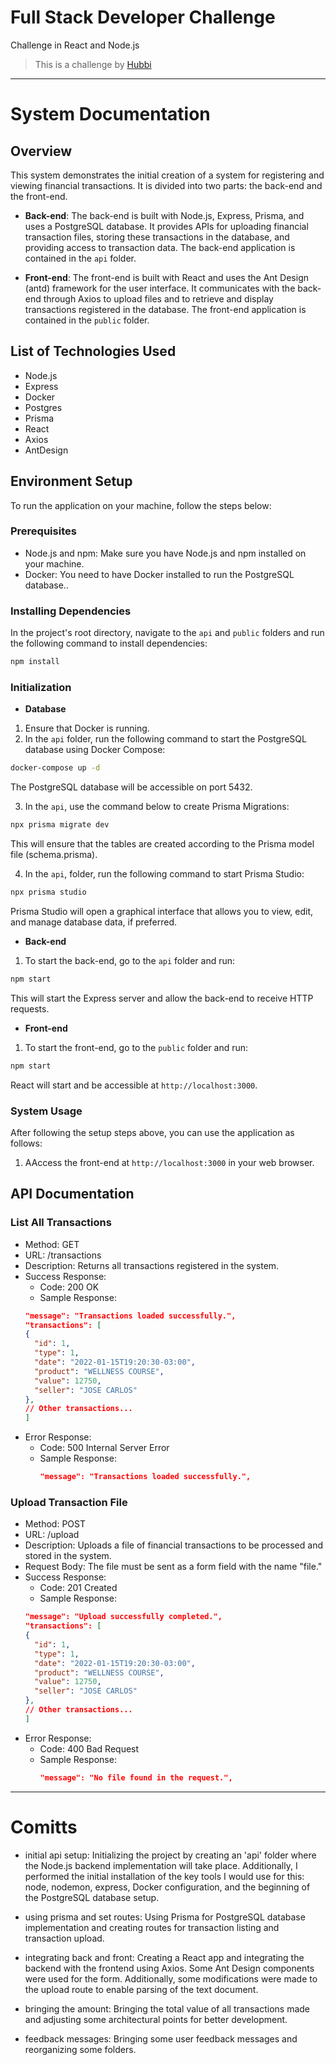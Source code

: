 # Full Stack Developer Challenge

Challenge in React and Node.js

> This is a challenge by [Hubbi](https://app.hubbi.app/)

---

# System Documentation

## Overview

This system demonstrates the initial creation of a system for registering and viewing financial transactions. It is divided into two parts: the back-end and the front-end.

- **Back-end**: The back-end is built with Node.js, Express, Prisma, and uses a PostgreSQL database. It provides APIs for uploading financial transaction files, storing these transactions in the database, and providing access to transaction data. The back-end application is contained in the `api` folder.

- **Front-end**: The front-end is built with React and uses the Ant Design (antd) framework for the user interface. It communicates with the back-end through Axios to upload files and to retrieve and display transactions registered in the database. The front-end application is contained in the `public` folder.

## List of Technologies Used

- Node.js
- Express
- Docker
- Postgres
- Prisma
- React
- Axios
- AntDesign

## Environment Setup

To run the application on your machine, follow the steps below:

### Prerequisites

- Node.js and npm: Make sure you have Node.js and npm installed on your machine.
- Docker: You need to have Docker installed to run the PostgreSQL database..

### Installing Dependencies

In the project's root directory, navigate to the `api` and `public` folders and run the following command to install dependencies:

```bash
npm install
```

### Initialization

- **Database**

1. Ensure that Docker is running.
2. In the `api` folder, run the following command to start the PostgreSQL database using Docker Compose:

```bash
docker-compose up -d
```

The PostgreSQL database will be accessible on port 5432.

3. In the `api`, use the command below to create Prisma Migrations:

```bash
npx prisma migrate dev
```

This will ensure that the tables are created according to the Prisma model file (schema.prisma).

4. In the `api`, folder, run the following command to start Prisma Studio:

```bash
npx prisma studio
```

Prisma Studio will open a graphical interface that allows you to view, edit, and manage database data, if preferred.

- **Back-end**

1. To start the back-end, go to the `api` folder and run:

```bash
npm start
```

This will start the Express server and allow the back-end to receive HTTP requests.

- **Front-end**

1. To start the front-end, go to the `public` folder and run:

```bash
npm start
```

React will start and be accessible at `http://localhost:3000`.

### System Usage

After following the setup steps above, you can use the application as follows:

1. AAccess the front-end at `http://localhost:3000` in your web browser.

## API Documentation

### List All Transactions

- Method: GET
- URL: /transactions
- Description: Returns all transactions registered in the system.
- Success Response:
  - Code: 200 OK
  - Sample Response:
  ```json
  "message": "Transactions loaded successfully.",
  "transactions": [
  {
    "id": 1,
    "type": 1,
    "date": "2022-01-15T19:20:30-03:00",
    "product": "WELLNESS COURSE",
    "value": 12750,
    "seller": "JOSE CARLOS"
  },
  // Other transactions...
  ]
  ```
- Error Response:
  - Code: 500 Internal Server Error
  - Sample Response:
    ```json
    "message": "Transactions loaded successfully.",
    ```

### Upload Transaction File

- Method: POST
- URL: /upload
- Description: Uploads a file of financial transactions to be processed and stored in the system.
- Request Body: The file must be sent as a form field with the name "file."
- Success Response:
  - Code: 201 Created
  - Sample Response:
  ```json
  "message": "Upload successfully completed.",
  "transactions": [
  {
    "id": 1,
    "type": 1,
    "date": "2022-01-15T19:20:30-03:00",
    "product": "WELLNESS COURSE",
    "value": 12750,
    "seller": "JOSE CARLOS"
  },
  // Other transactions...
  ]
  ```
- Error Response:
  - Code: 400 Bad Request
  - Sample Response:
    ```json
    "message": "No file found in the request.",
    ```

---

# Comitts

- initial api setup: Initializing the project by creating an 'api' folder where the Node.js backend implementation will take place. Additionally, I performed the initial installation of the key tools I would use for this: node, nodemon, express, Docker configuration, and the beginning of the PostgreSQL database setup.

- using prisma and set routes: Using Prisma for PostgreSQL database implementation and creating routes for transaction listing and transaction upload.

- integrating back and front: Creating a React app and integrating the backend with the frontend using Axios. Some Ant Design components were used for the form. Additionally, some modifications were made to the upload route to enable parsing of the text document.

- bringing the amount: Bringing the total value of all transactions made and adjusting some architectural points for better development.

- feedback messages: Bringing some user feedback messages and reorganizing some folders.
